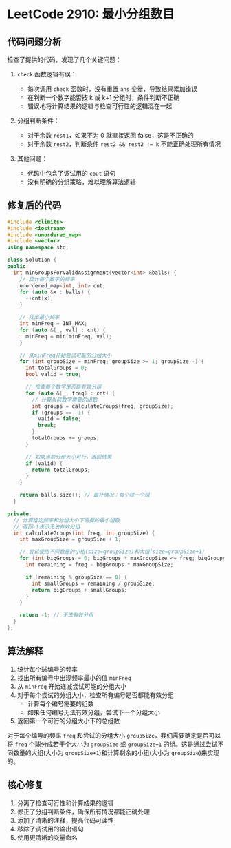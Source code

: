 # LeetCode 2910: 最小分组数目

## 代码问题分析

检查了提供的代码，发现了几个关键问题：

1. `check` 函数逻辑有误：

   - 每次调用 `check` 函数时，没有重置 `ans` 变量，导致结果累加错误
   - 在判断一个数字能否按 k 或 k+1 分组时，条件判断不正确
   - 错误地将计算结果的逻辑与检查可行性的逻辑混在一起

2. 分组判断条件：

   - 对于余数 `rest1`，如果不为 0 就直接返回 false，这是不正确的
   - 对于余数 `rest2`，判断条件 `rest2 && rest2 != k` 不能正确处理所有情况

3. 其他问题：
   - 代码中包含了调试用的 `cout` 语句
   - 没有明确的分组策略，难以理解算法逻辑

## 修复后的代码

```cpp
#include <climits>
#include <iostream>
#include <unordered_map>
#include <vector>
using namespace std;

class Solution {
public:
  int minGroupsForValidAssignment(vector<int> &balls) {
    // 统计每个数字的频率
    unordered_map<int, int> cnt;
    for (auto &x : balls) {
      ++cnt[x];
    }

    // 找出最小频率
    int minFreq = INT_MAX;
    for (auto &[_, val] : cnt) {
      minFreq = min(minFreq, val);
    }

    // 从minFreq开始尝试可能的分组大小
    for (int groupSize = minFreq; groupSize >= 1; groupSize--) {
      int totalGroups = 0;
      bool valid = true;

      // 检查每个数字是否能有效分组
      for (auto &[_, freq] : cnt) {
        // 计算当前数字需要的组数
        int groups = calculateGroups(freq, groupSize);
        if (groups == -1) {
          valid = false;
          break;
        }
        totalGroups += groups;
      }

      // 如果当前分组大小可行，返回结果
      if (valid) {
        return totalGroups;
      }
    }

    return balls.size(); // 最坏情况：每个球一个组
  }

private:
  // 计算给定频率和分组大小下需要的最小组数
  // 返回-1表示无法有效分组
  int calculateGroups(int freq, int groupSize) {
    int maxGroupSize = groupSize + 1;

    // 尝试使用不同数量的小组(size=groupSize)和大组(size=groupSize+1)
    for (int bigGroups = 0; bigGroups * maxGroupSize <= freq; bigGroups++) {
      int remaining = freq - bigGroups * maxGroupSize;

      if (remaining % groupSize == 0) {
        int smallGroups = remaining / groupSize;
        return bigGroups + smallGroups;
      }
    }

    return -1; // 无法有效分组
  }
};
```

## 算法解释

1. 统计每个球编号的频率
2. 找出所有编号中出现频率最小的值 `minFreq`
3. 从 `minFreq` 开始递减尝试可能的分组大小
4. 对于每个尝试的分组大小，检查所有编号是否都能有效分组
   - 计算每个编号需要的组数
   - 如果任何编号无法有效分组，尝试下一个分组大小
5. 返回第一个可行的分组大小下的总组数

对于每个编号的频率 `freq` 和尝试的分组大小 `groupSize`，我们需要确定是否可以将 `freq` 个球分成若干个大小为 `groupSize` 或 `groupSize+1` 的组。这是通过尝试不同数量的大组(大小为 `groupSize+1`)和计算剩余的小组(大小为 `groupSize`)来实现的。

## 核心修复

1. 分离了检查可行性和计算结果的逻辑
2. 修正了分组判断条件，确保所有情况都能正确处理
3. 添加了清晰的注释，提高代码可读性
4. 移除了调试用的输出语句
5. 使用更清晰的变量命名
